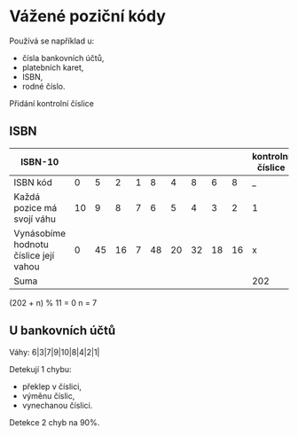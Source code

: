 # Vážené poziční kódy
Používá se například u:
 - čísla bankovních účtů, 
 - platebních karet, 
 - ISBN, 
 - rodné číslo.

Přidání kontrolní číslice

## ISBN

| ISBN-10                               |     |     |     |     |     |     |     |     |     |  kontrolní číslice   |
| ------------------------------------- | --- | --- | --- | --- | --- | --- | --- | --- | --- | --- |
| ISBN kód |0|5|2|1|8|4|8|6|8|\_|
| Každá pozice má svojí váhu           | 10  | 9   | 8   | 7   | 6   | 5   | 4   | 3   | 2   | 1   |
| Vynásobíme hodnotu číslice její vahou | 0   | 45  | 16  | 7   | 48  | 20  | 32  | 18  | 16  | x   |
| Suma                                  |     |     |     |     |     |     |     |     |     | 202 |

(202 + n) % 11 = 0
n = 7

## U bankovních účtů
Váhy: 6|3|7|9|10|8|4|2|1|

Detekují 1 chybu: 
- překlep v číslici,
- výměnu číslic,
- vynechanou číslici.

Detekce 2 chyb na 90%.